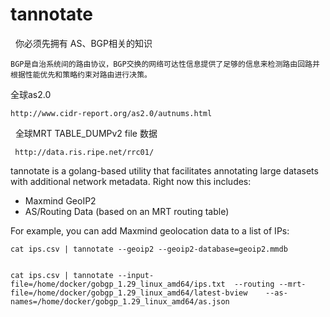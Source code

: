 tannotate
=========
 
你必须先拥有 AS、BGP相关的知识 
```
BGP是自治系统间的路由协议，BGP交换的网络可达性信息提供了足够的信息来检测路由回路并根据性能优先和策略约束对路由进行决策。
```
全球as2.0
```
http://www.cidr-report.org/as2.0/autnums.html
```
 
全球MRT TABLE_DUMPv2 file 数据
```
 http://data.ris.ripe.net/rrc01/
```


tannotate is a golang-based utility that facilitates annotating large datasets
with additional network metadata. Right now this includes:

 * Maxmind GeoIP2
 * AS/Routing Data (based on an MRT routing table)

For example, you can add Maxmind geolocation data to a list of IPs:

	cat ips.csv | tannotate --geoip2 --geoip2-database=geoip2.mmdb
        
	
	cat ips.csv | tannotate --input-file=/home/docker/gobgp_1.29_linux_amd64/ips.txt  --routing --mrt-file=/home/docker/gobgp_1.29_linux_amd64/latest-bview    --as-names=/home/docker/gobgp_1.29_linux_amd64/as.json 
	
	
